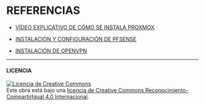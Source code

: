 # REFERENCIAS

- [VÍDEO EXPLICATIVO DE CÓMO SE INSTALA PROXMOX](https://www.google.com/search?client=opera&q=como+instalar+proxmosx&sourceid=opera&ie=UTF-8&oe=UTF-8#fpstate=ive&vld=cid:353c2a1b,vid:uPl3p3zRrkw)

- [INSTALACIÓN Y CONFIGURACIÓN DE PFSENSE](https://www.youtube.com/watch?v=XiczKR8-QSM&list=PL94N5hrkebf6J0hi2Sp9oSKTVmwN93d4-)

- [INSTALACIÓN DE OPENVPN](https://www.youtube.com/watch?v=SzgiIMqEp0c&t=16s)

-----------------------------------------------------------------------------------------
#### LICENCIA

<a rel="license" href="http://creativecommons.org/licenses/by-sa/4.0/"><img alt="Licencia de Creative Commons" style="border-width:0" src="https://i.creativecommons.org/l/by-sa/4.0/88x31.png" /></a><br />Este obra está bajo una <a rel="license" href="http://creativecommons.org/licenses/by-sa/4.0/">licencia de Creative Commons Reconocimiento-CompartirIgual 4.0 Internacional</a>.
